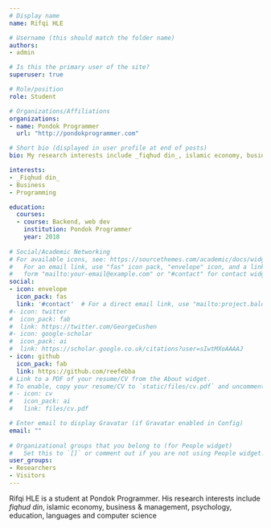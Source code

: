 ```yaml
---
# Display name
name: Rifqi HLE

# Username (this should match the folder name)
authors:
- admin

# Is this the primary user of the site?
superuser: true

# Role/position
role: Student

# Organizations/Affiliations
organizations:
- name: Pondok Programmer
  url: "http://pondokprogrammer.com"

# Short bio (displayed in user profile at end of posts)
bio: My research interests include _fiqhud din_, islamic economy, business & management, psychology, education, languages and computer science.

interests:
- _Fiqhud din_ 
- Business
- Programming

education:
  courses:
  - course: Backend, web dev
    institution: Pondok Programmer
    year: 2018
  
# Social/Academic Networking
# For available icons, see: https://sourcethemes.com/academic/docs/widgets/#icons
#   For an email link, use "fas" icon pack, "envelope" icon, and a link in the
#   form "mailto:your-email@example.com" or "#contact" for contact widget.
social:
- icon: envelope
  icon_pack: fas
  link: '#contact'  # For a direct email link, use "mailto:project.baldah@gmail.com".
#- icon: twitter
#  icon_pack: fab
#  link: https://twitter.com/GeorgeCushen
#- icon: google-scholar
#  icon_pack: ai
#  link: https://scholar.google.co.uk/citations?user=sIwtMXoAAAAJ
- icon: github
  icon_pack: fab
  link: https://github.com/reefebba
# Link to a PDF of your resume/CV from the About widget.
# To enable, copy your resume/CV to `static/files/cv.pdf` and uncomment the lines below.  
# - icon: cv
#   icon_pack: ai
#   link: files/cv.pdf

# Enter email to display Gravatar (if Gravatar enabled in Config)
email: ""
  
# Organizational groups that you belong to (for People widget)
#   Set this to `[]` or comment out if you are not using People widget.  
user_groups:
- Researchers
- Visitors
---
```


Rifqi HLE is a student at Pondok Programmer. His research interests include _fiqhud din_, islamic economy, business & management, psychology, education, languages and computer science
